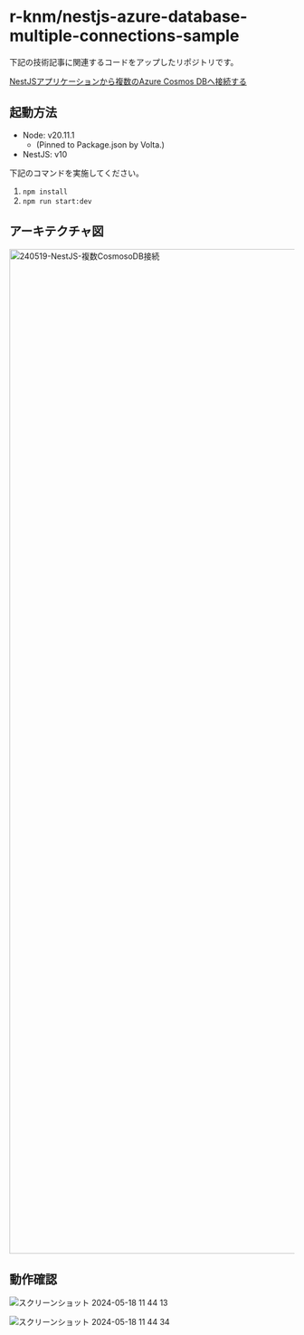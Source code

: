 # r-knm/nestjs-azure-database-multiple-connections-sample

下記の技術記事に関連するコードをアップしたリポジトリです。

[NestJSアプリケーションから複数のAzure Cosmos DBへ接続する](https://zenn.dev/logbuild/articles/138820629db049)

## 起動方法

- Node: v20.11.1
  - (Pinned to Package.json by Volta.)
- NestJS: v10

下記のコマンドを実施してください。

1. `npm install`
2. `npm run start:dev`

## アーキテクチャ図

<img width="1776" alt="240519-NestJS-複数CosmosoDB接続" src="https://github.com/r-knm/nestjs-azure-database-multiple-connections-sample/assets/102338067/66229482-5136-4d28-8b9d-7311ad76fb79">

## 動作確認

![スクリーンショット 2024-05-18 11 44 13](https://github.com/r-knm/nestjs-azure-database-multiple-connections-sample/assets/102338067/a614eb77-ef6e-4d8f-8025-44834a6c4a94)

![スクリーンショット 2024-05-18 11 44 34](https://github.com/r-knm/nestjs-azure-database-multiple-connections-sample/assets/102338067/a5f6770f-538d-4363-8a45-9ba94a67b13f)
